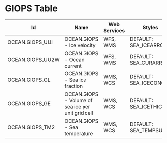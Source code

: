 # GIOPS Table

Id | Name | Web Services | Styles | Notes
---|------|--------------|--------|------
OCEAN.GIOPS_UUI | OCEAN.GIOPS - Ice velocity | WFS, WMS     | DEFAULT: SEA_ICEARROW |      
OCEAN.GIOPS_UU2W | OCEAN.GIOPS - Ocean current | WFS, WMS     | DEFAULT: SEA_CURARROW |      
OCEAN.GIOPS_GL | OCEAN.GIOPS - Sea ice fraction | WMS, WCS     | DEFAULT: SEA_ICECONC |      
OCEAN.GIOPS_GE | OCEAN.GIOPS - Volume of sea ice per unit grid cell | WMS, WCS     | DEFAULT: SEA_ICETHICK |      
OCEAN.GIOPS_TM2 | OCEAN.GIOPS - Sea temperature | WMS, WCS     | DEFAULT: SEA_TEMPSURF |      

